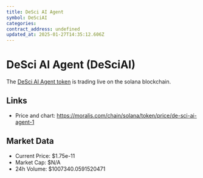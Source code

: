 ```yaml
---
title: DeSci AI Agent
symbol: DeSciAI
categories: 
contract_address: undefined
updated_at: 2025-01-27T14:35:12.606Z
---
```


# DeSci AI Agent (DeSciAI)
The [DeSci AI Agent token](https://moralis.com/chain/solana/token/price/de-sci-ai-agent-1) is trading live on the solana blockchain.

## Links
- Price and chart: https://moralis.com/chain/solana/token/price/de-sci-ai-agent-1

## Market Data
- Current Price: $1.75e-11
- Market Cap: $N/A
- 24h Volume: $1007340.0591520471
